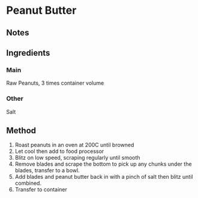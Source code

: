 # Peanut Butter

## Notes


## Ingredients
### Main
Raw Peanuts,    3 times container volume

### Other
Salt

## Method
1. Roast peanuts in an oven at 200C until browned
2. Let cool then add to food processor
3. Blitz on low speed, scraping regularly until smooth
4. Remove blades and scrape the bottom to pick up any chunks under the blades, transfer to a bowl.
5. Add blades and peanut butter back in with a pinch of salt then blitz until combined.
6. Transfer to container
